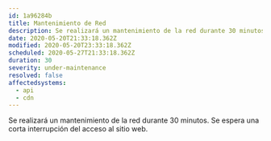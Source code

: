 ```yaml
---
id: 1a96284b
title: Mantenimiento de Red
description: Se realizará un mantenimiento de la red durante 30 minutos. Se espera una corta interrupción del acceso al sitio web.
date: 2020-05-20T21:33:18.362Z
modified: 2020-05-20T23:33:18.362Z
scheduled: 2020-05-27T21:33:18.362Z
duration: 30
severity: under-maintenance
resolved: false
affectedsystems:
  - api
  - cdn
---
```


Se realizará un mantenimiento de la red durante 30 minutos. Se espera una corta interrupción del acceso al sitio web.


